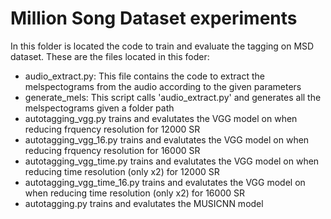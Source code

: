# Million Song Dataset experiments

In this folder is located the code to train and evaluate the tagging on MSD dataset. These are the files located in this foder:

 - audio_extract.py: This file contains the code to extract the melspectograms from the audio according to the given parameters
 - generate_mels: This script calls 'audio_extract.py' and generates all the melspectograms given a folder path
 - autotagging_vgg.py trains and evalutates the VGG model on when reducing frquency resolution for 12000 SR
 - autotagging_vgg_16.py trains and evalutates the VGG model on when reducing frquency resolution for 16000 SR
 - autotagging_vgg_time.py trains and evalutates the VGG model on when reducing time resolution (only x2) for 12000 SR
 - autotagging_vgg_time_16.py trains and evalutates the VGG model on when reducing time resolution (only x2) for 16000 SR
 - autotagging.py trains and evalutates the MUSICNN model

